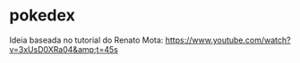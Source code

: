 # pokedex
Ideia baseada no tutorial do Renato Mota: https://www.youtube.com/watch?v=3xUsD0XRa04&amp;t=45s
